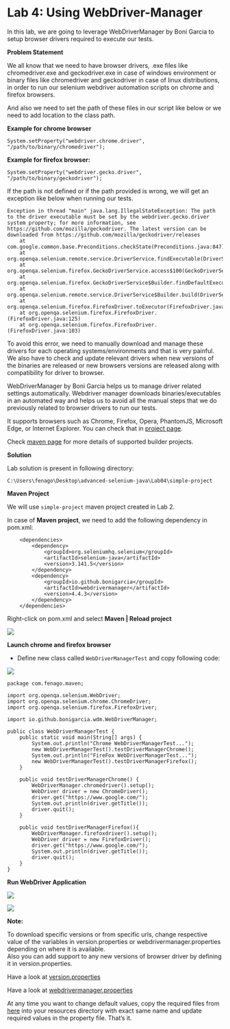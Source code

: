 

Lab 4: Using WebDriver-Manager
===============================


In this lab, we are going to leverage WebDriverManager by Boni
Garcia to setup browser drivers required to execute our tests.

**Problem Statement**

We all know that we need to have browser drivers, .exe files like
chromedriver.exe and geckodriver.exe in case of windows environment or
binary files like chromedriver and geckodriver in case of linux
distributions, in order to run our selenium webdriver automation scripts
on chrome and firefox browsers.

And also we need to set the path of these files in our script like below
or we need to add location to the class path.

**Example for chrome browser**

```
System.setProperty("webdriver.chrome.driver", "/path/to/binary/chromedriver");
```


**Example for firefox browser:**

```
System.setProperty("webdriver.gecko.driver", "/path/to/binary/geckodriver");
```


If the path is not defined or if the path provided is wrong, we will get
an exception like below when running our tests.

```
Exception in thread "main" java.lang.IllegalStateException: The path to the driver executable must be set by the webdriver.gecko.driver system property; for more information, see https://github.com/mozilla/geckodriver. The latest version can be downloaded from https://github.com/mozilla/geckodriver/releases
    at com.google.common.base.Preconditions.checkState(Preconditions.java:847)
    at org.openqa.selenium.remote.service.DriverService.findExecutable(DriverService.java:125)
    at org.openqa.selenium.firefox.GeckoDriverService.access$100(GeckoDriverService.java:43)
    at org.openqa.selenium.firefox.GeckoDriverService$Builder.findDefaultExecutable(GeckoDriverService.java:168)
    at org.openqa.selenium.remote.service.DriverService$Builder.build(DriverService.java:346)
    at org.openqa.selenium.firefox.FirefoxDriver.toExecutor(FirefoxDriver.java:168)
    at org.openqa.selenium.firefox.FirefoxDriver.(FirefoxDriver.java:125)
    at org.openqa.selenium.firefox.FirefoxDriver.(FirefoxDriver.java:103)
```

To avoid this error, we need to manually download and manage these
drivers for each operating systems/environments and that is very
painful. We also have to check and update relevant drivers when new
versions of the binaries are released or new browsers versions are
released along with compatibility for driver to browser.

WebDriverManager by Boni Garcia helps us to manage driver related
settings automatically. Webdriver manager downloads binaries/executables
in an automated way and helps us to avoid all the manual steps that we
do previously related to browser drivers to run our tests.

It supports browsers such as Chrome, Firefox, Opera, PhantomJS,
Microsoft Edge, or Internet Explorer. You can check that in [project page](https://github.com/bonigarcia/webdrivermanager).


Check [maven page](https://mvnrepository.com/artifact/io.github.bonigarcia/webdrivermanager/) for more details of supported builder projects.

**Solution**

Lab solution is present in following directory:

`C:\Users\fenago\Desktop\advanced-selenium-java\Lab04\simple-project`

**Maven Project**

We will use `simple-project` maven project created in Lab 2.

In case of **Maven project**, we need to add the following dependency in pom.xml:

```
    <dependencies>
        <dependency>
            <groupId>org.seleniumhq.selenium</groupId>
            <artifactId>selenium-java</artifactId>
            <version>3.141.5</version>
        </dependency>
        <dependency>
            <groupId>io.github.bonigarcia</groupId>
            <artifactId>webdrivermanager</artifactId>
            <version>4.4.3</version>
        </dependency>
    </dependencies>
```

Right-click on pom.xml and select **Maven | Reload project**

![](./images/d1.png)

**Launch chrome and firefox browser**


- Define new class called `WebDriverManagerTest` and copy following code:

![](./images/m4.png)


```
package com.fenago.maven;

import org.openqa.selenium.WebDriver;
import org.openqa.selenium.chrome.ChromeDriver;
import org.openqa.selenium.firefox.FirefoxDriver;

import io.github.bonigarcia.wdm.WebDriverManager;

public class WebDriverManagerTest {
    public static void main(String[] args) {
        System.out.println("Chrome WebDriverManagerTest...");
        new WebDriverManagerTest().testDriverManagerChrome();
        System.out.println("FireFox WebDriverManagerTest...");
        new WebDriverManagerTest().testDriverManagerFirefox();
    }

    public void testDriverManagerChrome() {
        WebDriverManager.chromedriver().setup();
        WebDriver driver = new ChromeDriver();
        driver.get("https://www.google.com/");
        System.out.println(driver.getTitle());
        driver.quit();
    }

    public void testDriverManagerFirefox(){
        WebDriverManager.firefoxdriver().setup();
        WebDriver driver = new FirefoxDriver();
        driver.get("https://www.google.com/");
        System.out.println(driver.getTitle());
        driver.quit();
    }
}
```

**Run WebDriver Application**

![](./images/d2.png)

![](./images/d3.png)



**Note:**

To download specific versions or from specific urls, change respective
value of the variables in version.properties or
webdrivermanager.properties depending on where it is available.\
Also you can add support to any new versions of browser driver by
defining it in version.properties.

Have a look at [version.properties](https://github.com/bonigarcia/webdrivermanager/blob/master/src/main/resources/versions.properties)


Have a look at [webdrivermanager.properties](https://github.com/bonigarcia/webdrivermanager/blob/master/src/main/resources/webdrivermanager.properties)

At any time you want to change default values, copy the required files
from [here](https://github.com/bonigarcia/webdrivermanager/tree/master/src/main/resources)
into your resources directory with exact same name and update required values in the property file. That’s it.
